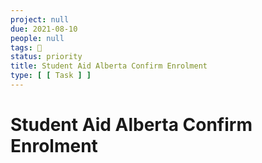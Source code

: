 ```yaml
---
project: null
due: 2021-08-10
people: null
tags: 🧨
status: priority
title: Student Aid Alberta Confirm Enrolment
type: [ [ Task ] ]
---
```


# Student Aid Alberta Confirm Enrolment